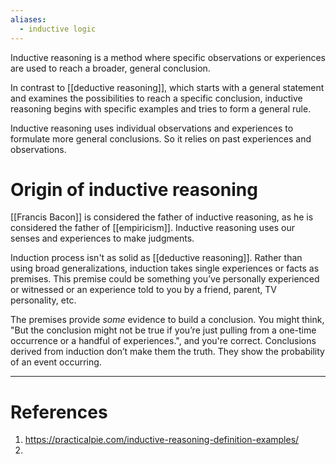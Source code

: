 ```yaml
---
aliases:
  - inductive logic
---
```

Inductive reasoning is a method where specific observations or experiences are used to reach a broader, general conclusion. 

In contrast to [[deductive reasoning]], which starts with a general statement and examines the possibilities to reach a specific conclusion, inductive reasoning begins with specific examples and tries to form a general rule.

Inductive reasoning uses individual observations and experiences to formulate more general conclusions. So it relies on past experiences and observations. 

# Origin of inductive reasoning
[[Francis Bacon]] is considered the father of inductive reasoning, as he is considered the father of [[empiricism]]. Inductive reasoning uses our senses and experiences to make judgments.

Induction process isn't as solid as [[deductive reasoning]]. Rather than using broad generalizations, induction takes single experiences or facts as premises. This premise could be something you’ve personally experienced or witnessed or an experience told to you by a friend, parent, TV personality, etc. 

The premises provide _some_ evidence to build a conclusion. You might think, "But the conclusion might not be true if you’re just pulling from a one-time occurrence or a handful of experiences.", and you're correct. Conclusions derived from induction don’t make them the truth. They show the probability of an event occurring. 

---
# References
1. https://practicalpie.com/inductive-reasoning-definition-examples/
2. 